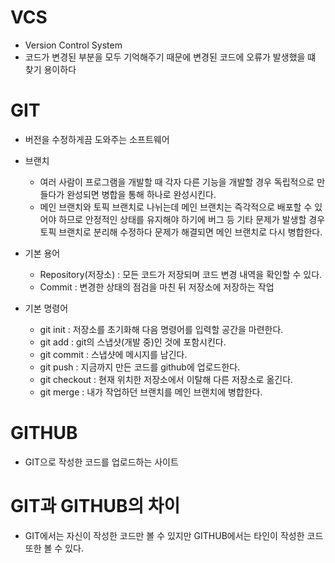 # VCS

- Version Control System
- 코드가 변경된 부분을 모두 기억해주기 때문에 변경된 코드에 오류가 발생했을 떄 찾기 용이하다

# GIT

- 버전을 수정하게끔 도와주는 소프트웨어

- 브랜치
  - 여러 사람이 프로그램을 개발할 때 각자 다른 기능을 개발할 경우 독립적으로 만들다가 완성되면 병합을 통해 하나로 완성시킨다.
  - 메인 브랜치와 토픽 브랜치로 나뉘는데 메인 브랜치는 즉각적으로 배포할 수 있어야 하므로 안정적인 상태를 유지해야 하기에 버그 등 기타 문제가 발생할 경우 토픽 브랜치로 분리해 수정하다 문제가 해결되면 메인 브랜치로 다시 병합한다.

- 기본 용어
  	- Repository(저장소) : 모든 코드가 저장되며 코드 변경 내역을 확인할 수 있다.
  	- Commit : 변경한 상태의 점검을 마친 뒤 저장소에 저장하는 작업

- 기본 명령어
  - git init : 저장소를 초기화해 다음 명령어를 입력할 공간을 마련한다.
  - git add : git의 스냅샷(개발 중)인 것에 포함시킨다.
  - git commit : 스냅샷에 메시지를 남긴다.
  - git push : 지금까지 만든 코드를 github에 업로드한다.
  - git checkout : 현재 위치한 저장소에서 이탈해 다른 저장소로 옮긴다.
  - git merge : 내가 작업하던 브랜치를 메인 브랜치에 병합한다.

# GITHUB

- GIT으로 작성한 코드를 업로드하는 사이트

# GIT과 GITHUB의 차이

- GIT에서는 자신이 작성한 코드만 볼 수 있지만 GITHUB에서는 타인이 작성한 코드 또한 볼 수 있다.

